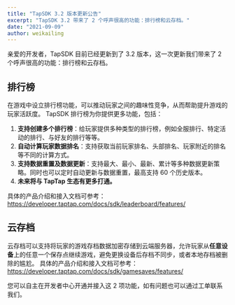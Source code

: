 ```yaml
---
title: "TapSDK 3.2 版本更新公告"
excerpt: "TapSDK 3.2 带来了 2 个呼声很高的功能：排行榜和云存档。"
date: "2021-09-09"
author: weikailing
---
```


亲爱的开发者，TapSDK 目前已经更新到了 3.2 版本，这一次更新我们带来了 2 个呼声很高的功能：排行榜和云存档。

## 排行榜

在游戏中设立排行榜功能，可以推动玩家之间的趣味性竞争，从而帮助提升游戏的玩家活跃度。 TapSDK 排行榜为你提供更多功能，包括：

1. **支持创建多个排行榜**：给玩家提供多种类型的排行榜，例如全服排行、特定活动的排行、与好友的排行等等。
2. **自动计算玩家数据排名**：支持获取当前玩家排名、头部排名、玩家附近的排名等不同的计算方式。
3. **支持数据重置及数据更新**：支持最大、最小、最新、累计等多种数据更新策略。同时也可以定时自动更新与数据重置，最高支持 60 个历史版本。
4. **未来将与 TapTap 生态有更多打通。**

具体的产品介绍和接入文档可参考：https://developer.taptap.com/docs/sdk/leaderboard/features/

## 云存档

云存档可以支持将玩家的游戏存档数据加密存储到云端服务器，允许玩家从**任意设备**上的任意一个保存点继续游戏，避免更换设备后存档不同步，或者本地存档被删除的尴尬。
具体的产品介绍和接入文档可参考：https://developer.taptap.com/docs/sdk/gamesaves/features/

您可以自主在开发者中心开通并接入这 2 项功能，如有问题也可以通过工单联系我们。